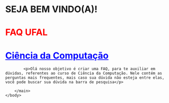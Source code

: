 <!DOCTYPE.html>
<html>
    <head>
        <meta charset="UTF-8" />
        <title>FAQ UFAL</title>
    </head>
    <body>
        <main>
            <h1>SEJA BEM VINDO(A)! </h1>
            <h1 style="color:red">FAQ UFAL</h1>
            <h1 style="color:blue"> <u>Ciência da Computação </u></h1>

            <p>Olá nosso objetivo é criar uma FAQ, para te auxiliar em dúvidas, referentes ao curso de Ciência da Computação. Nele contém as perguntas mais frequentes, mais caso sua dúvida não esteja entre elas, você pode buscar sua dúvida na barra de pesquisa</p>

        </main>
    </body>

</html>
